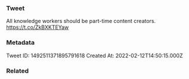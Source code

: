 ### Tweet
All knowledge workers should be part-time content creators. https://t.co/ZkBXKTEYaw

### Metadata
Tweet ID: 1492511371895791618
Created At: 2022-02-12T14:50:15.000Z

### Related

